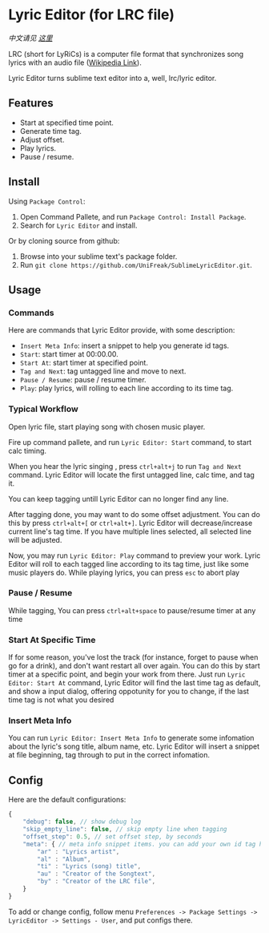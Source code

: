 # Lyric Editor (for LRC file)

_中文请见 [这里](https://github.com/UniFreak/SublimeLyricEditor/blob/master/README.cn.md "中文 README")_

LRC (short for LyRiCs) is a computer file format that synchronizes song lyrics with an audio file ([Wikipedia Link](https://en.wikipedia.org/wiki/LRC_(file_format))).

Lyric Editor turns sublime text editor into a, well, lrc/lyric editor.

## Features

- Start at specified time point.
- Generate time tag.
- Adjust offset.
- Play lyrics.
- Pause / resume.

## Install

Using `Package Control`:

1. Open Command Pallete, and run `Package Control: Install Package`.
2. Search for `Lyric Editor` and install.

Or by cloning source from github:

1. Browse into your sublime text's package folder.
2. Run `git clone https://github.com/UniFreak/SublimeLyricEditor.git`.

## Usage

### Commands

Here are commands that Lyric Editor provide, with some description:

- `Insert Meta Info`: insert a snippet to help you generate id tags.
- `Start`: start timer at 00:00.00.
- `Start At`: start timer at specified point.
- `Tag and Next`: tag untagged line and move to next.
- `Pause / Resume`: pause / resume timer.
- `Play`: play lyrics, will rolling to each line according to its time tag.

### Typical Workflow

Open lyric file, start playing song with chosen music player.

Fire up command pallete, and run `Lyric Editor: Start` command, to start calc timing.

When you hear the lyric singing , press `ctrl+alt+j` to run `Tag and Next` command.
Lyric Editor will locate the first untagged line, calc time, and tag it.

You can keep tagging untill Lyric Editor can no longer find any line.

After tagging done, you may want to do some offset adjustment. You can do this by
press `ctrl+alt+[` or `ctrl+alt+]`. Lyric Editor will decrease/increase current
line's tag time. If you have multiple lines selected, all selected line will be adjusted.

Now, you may run `Lyric Editor: Play` command to preview your work.
Lyric Editor will roll to each tagged line according to its tag time, just like some
music players do. While playing lyrics, you can press `esc` to abort play

### Pause / Resume

While tagging, You can press `ctrl+alt+space` to pause/resume timer at any time

### Start At Specific Time

If for some reason, you've lost the track (for instance, forget to pause when go for a drink), and don't want
restart all over again. You can do this by start timer at a specific point, and begin your work
from there. Just run `Lyric Editor: Start At` command, Lyric Editor will find the last time tag
as default, and show a input dialog, offering oppotunity for you to change, if the last time tag
is not what you desired

### Insert Meta Info

You can run `Lyric Editor: Insert Meta Info` to generate some infomation about the
lyric's song title, album name, etc. Lyric Editor will insert a snippet at file beginning,
tag through to put in the correct infomation.

## Config

Here are the default configurations:

```js
{
    "debug": false, // show debug log
    "skip_empty_line": false, // skip empty line when tagging
    "offset_step": 0.5, // set offset step, by seconds
    "meta": { // meta info snippet items. you can add your own id tag here
        "ar" : "Lyrics artist",
        "al" : "Album",
        "ti" : "Lyrics (song) title",
        "au" : "Creator of the Songtext",
        "by" : "Creator of the LRC file",
    }
}
```

To add or change config, follow menu `Preferences -> Package Settings -> LyricEditor -> Settings - User`, and put configs there.
